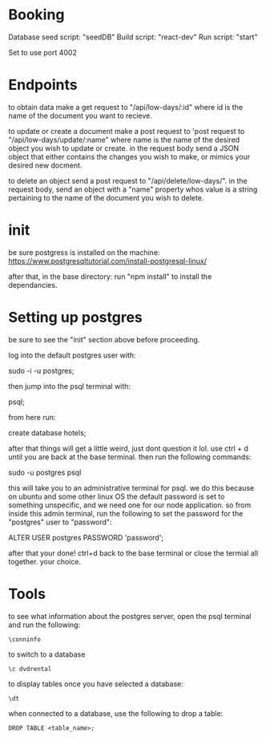 # Booking

Database seed script: "seedDB"
Build script: "react-dev"
Run script: "start"


Set to use port 4002

# Endpoints
to obtain data make a get request to "/api/low-days/:id" where id is the name of the document you want to recieve.

to update or create a document make a post request to 'post request to "/api/low-days/update/:name" where name is the name of the desired object you wish to update or create. in the request body send a JSON object that either contains the changes you wish to make, or mimics your desired new docment.

to delete an object send a post request to "/api/delete/low-days/". in the request body, send an object with a "name" property whos value is a string pertaining to the name of the document you wish to delete.

# init
be sure postgress is installed on the machine:
  https://www.postgresqltutorial.com/install-postgresql-linux/

after that, in the base directory:
  run "npm install" to install the dependancies.

# Setting up postgres

be sure to see the "init" section above before proceeding.

log into the default postgres user with:

  sudo -i -u postgres;

then jump into the psql terminal with:

  psql;

from here run:

  create database hotels;

after that things will get a little weird, just dont question it lol.
use ctrl + d until you are back at the base terminal.
then run the following commands:

  sudo -u postgres psql

this will take you to an administrative terminal for psql. we do this because on ubuntu and some other linux OS the default password is set to something unspecific, and we need one for our node application.
so from inside this admin terminal, run the following to set the password for the "postgres" user to "password":

  ALTER USER postgres PASSWORD 'password';

after that your done! ctrl+d back to the base terminal or close the termial all together. your choice.


# Tools

  to see what information about the postgres server, open the psql terminal and run the following:

    \conninfo

  to switch to a database

    \c dvdrental

  to display tables once you have selected a database:

    \dt

  when connected to a database, use the following to drop a table:

    DROP TABLE <table_name>;
